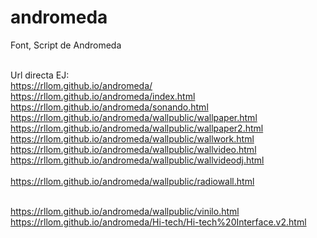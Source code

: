 # andromeda
Font, Script de Andromeda <br><br>

Url directa EJ:   
https://rllom.github.io/andromeda/
https://rllom.github.io/andromeda/index.html <br>
https://rllom.github.io/andromeda/sonando.html <br>
https://rllom.github.io/andromeda/wallpublic/wallpaper.html <br>
https://rllom.github.io/andromeda/wallpublic/wallpaper2.html <br>
https://rllom.github.io/andromeda/wallpublic/wallwork.html <br>
https://rllom.github.io/andromeda/wallpublic/wallvideo.html <br>
https://rllom.github.io/andromeda/wallpublic/wallvideodj.html <br><br>
https://rllom.github.io/andromeda/wallpublic/radiowall.html <br><br>

https://rllom.github.io/andromeda/wallpublic/vinilo.html <br>
https://rllom.github.io/andromeda/Hi-tech/Hi-tech%20Interface.v2.html
